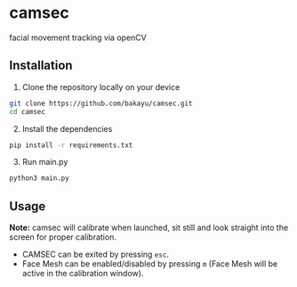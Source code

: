 # camsec
facial movement tracking via openCV

## Installation
1. Clone the repository locally on your device
``` bash
git clone https://github.com/bakayu/camsec.git
cd camsec
```
2. Install the dependencies
``` bash
pip install -r requirements.txt
```
3. Run main.py
``` bash
python3 main.py
```

## Usage
__Note:__ camsec will calibrate when launched, sit still and look straight into the screen for proper calibration.
- CAMSEC can be exited by pressing `esc`.
- Face Mesh can be enabled/disabled by pressing `m` (Face Mesh will be active in the calibration window).